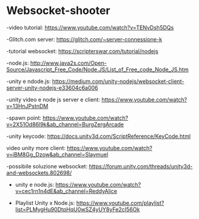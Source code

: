 # Websocket-shooter

-video tutorial: https://www.youtube.com/watch?v=TENvDsh5DQs

-Glitch.com server: https://glitch.com/~server-connessione-k

-tutorial websocket: https://scripterswar.com/tutorial/nodejs

-node.js: http://www.java2s.com/Open-Source/Javascript_Free_Code/Node.JS/List_of_Free_code_Node_JS.htm

-unity e ndode.js: https://medium.com/unity-nodejs/websocket-client-server-unity-nodejs-e33604c6a006

-unity video e node js server e client: https://www.youtube.com/watch?v=13HnJPstnDM

-spawn point: https://www.youtube.com/watch?v=2X51Od86l9k&ab_channel=BurgZergArcade

-unity keycode: https://docs.unity3d.com/ScriptReference/KeyCode.html

video unity more client: https://www.youtube.com/watch?v=iBM8Gg_Dzow&ab_channel=Slaymuel

-possibile soluzione websocket: https://forum.unity.com/threads/unity3d-and-websockets.802698/

- unity e node.js: https://www.youtube.com/watch?v=cec1rn1n4dE&ab_channel=ReddyAlice

- Playlist Unity x Node.js: https://www.youtube.com/playlist?list=PLMygHu90DtpHqU0wSZ4yUY8yFe2cI56Ok
